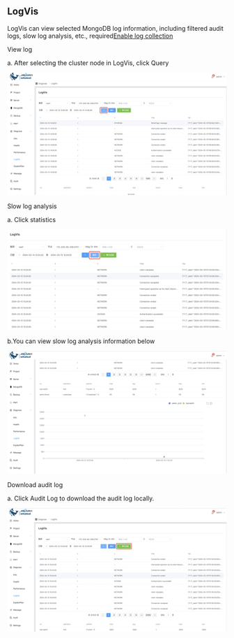 ## LogVis

LogVis can view selected MongoDB log information, including filtered audit logs, slow log analysis, etc., required[Enable log collection](../MongoDB/ManageCluster/clusteroperations/Enablelogcollection.md)

View log

a. After selecting the cluster node in LogVis, click Query

![1](../../../../images/whalealPlatformImages/LogVis.png)



Slow log analysis

a. Click statistics

![1](../../../../images/whalealPlatformImages/LogVis1.png)

b.You can view slow log analysis information below

![1](../../../../images/whalealPlatformImages/LogVis2.png)



Download audit log

a. Click Audit Log to download the audit log locally.



![1](../../../../images/whalealPlatformImages/LogVis3.png)